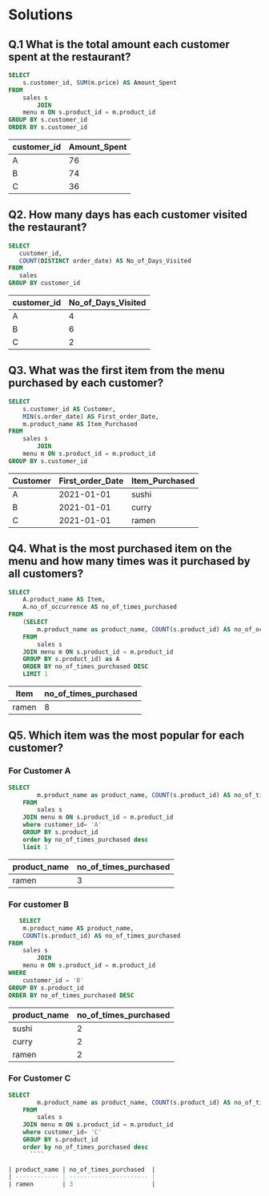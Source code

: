 # Solutions
## Q.1 What is the total amount each customer spent at the restaurant?
````sql
SELECT 
    s.customer_id, SUM(m.price) AS Amount_Spent
FROM
    sales s
        JOIN
    menu m ON s.product_id = m.product_id
GROUP BY s.customer_id
ORDER BY s.customer_id
  ````
  
| customer_id | Amount_Spent           |
| ----------- | ---------------------- |
| A           | 76                     |
| B           | 74                     |
| C           | 36                     |

 ## Q2. How many days has each customer visited the restaurant?
 ````sql
 SELECT 
    customer_id,
    COUNT(DISTINCT order_date) AS No_of_Days_Visited
FROM
    sales
GROUP BY customer_id
  ````
  
| customer_id | No_of_Days_Visited     |
| ----------- | ---------------------- |
| A           | 4                      |
| B           | 6                      |
| C           | 2                      |

## Q3. What was the first item from the menu purchased by each customer?
````sql
SELECT 
    s.customer_id AS Customer,
    MIN(s.order_date) AS First_order_Date,
    m.product_name AS Item_Purchased
FROM
    sales s
        JOIN
    menu m ON s.product_id = m.product_id
GROUP BY s.customer_id
  ````
  
| Customer | First_order_Date | Item_Purchased   |
| -------- | ---------------- | ---------------- |
| A        | 2021-01-01       | sushi            |
| B        | 2021-01-01       | curry            |
| C        | 2021-01-01       | ramen            |


## Q4. What is the most purchased item on the menu and how many times was it purchased by all customers?
````sql
SELECT 
    A.product_name AS Item,
    A.no_of_occurrence AS no_of_times_purchased
FROM
    (SELECT 
        m.product_name as product_name, COUNT(s.product_id) AS no_of_occurrence
    FROM
        sales s
    JOIN menu m ON s.product_id = m.product_id
    GROUP BY s.product_id) as A
    ORDER BY no_of_times_purchased DESC
    LIMIT 1
 ````
      
| Item        | no_of_times_purchased  |
| ----------- | ---------------------- |
| ramen       | 8                      |

## Q5. Which item was the most popular for each customer?
  ### For Customer A
````sql
SELECT 
        m.product_name as product_name, COUNT(s.product_id) AS no_of_times_purchased
    FROM
        sales s
    JOIN menu m ON s.product_id = m.product_id
    where customer_id= 'A' 
    GROUP BY s.product_id
    order by no_of_times_purchased desc
    limit 1
 ````
   
| product_name | no_of_times_purchased  |
| ------------ | ---------------------- |
| ramen        | 3                      |

  ### For customer B	
````sql
   SELECT 
    m.product_name AS product_name,
    COUNT(s.product_id) AS no_of_times_purchased
FROM
    sales s
        JOIN
    menu m ON s.product_id = m.product_id
WHERE
    customer_id = 'B'
GROUP BY s.product_id
ORDER BY no_of_times_purchased DESC
  ````

| product_name | no_of_times_purchased  |
| ------------ | ---------------------- |
| sushi        | 2                      |
| curry        | 2                      |
| ramen        | 2                      |

   ### For Customer C
````sql
SELECT 
        m.product_name as product_name, COUNT(s.product_id) AS no_of_times_purchased
    FROM
        sales s
    JOIN menu m ON s.product_id = m.product_id
    where customer_id= 'C' 
    GROUP BY s.product_id
    order by no_of_times_purchased desc
      ````
      
| product_name | no_of_times_purchased  |
| ------------ | ---------------------- |
| ramen        | 3                      |
